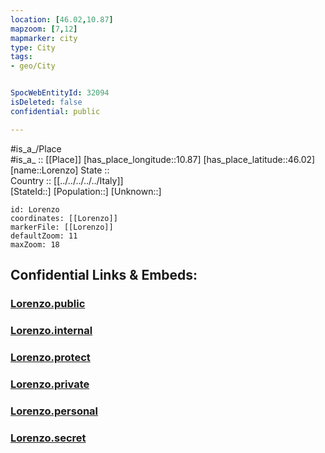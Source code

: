 ```yaml
---
location: [46.02,10.87] 
mapzoom: [7,12] 
mapmarker: city 
type: City
tags:
- geo/City


SpocWebEntityId: 32094
isDeleted: false
confidential: public

---
```

#is_a_/Place  
#is_a_ :: [[Place]] 
[has_place_longitude::10.87] 
[has_place_latitude::46.02] 
[name::Lorenzo] 
State ::  
Country :: [[../../../../../Italy]]  
[StateId::] 
[Population::] 
[Unknown::] 


```leaflet
id: Lorenzo
coordinates: [[Lorenzo]] 
markerFile: [[Lorenzo]] 
defaultZoom: 11 
maxZoom: 18
```


## Confidential Links & Embeds: 

### [Lorenzo.public](/_public/\Earth\Continent\Europe\Europe~South\Italy\regions~Italy\Trentino\Trento.Province\CityLorenzo.public.md) 

### [Lorenzo.internal](/_internal/\Earth\Continent\Europe\Europe~South\Italy\regions~Italy\Trentino\Trento.Province\CityLorenzo.internal.md) 

### [Lorenzo.protect](/_protect/\Earth\Continent\Europe\Europe~South\Italy\regions~Italy\Trentino\Trento.Province\CityLorenzo.protect.md) 

### [Lorenzo.private](/_private/\Earth\Continent\Europe\Europe~South\Italy\regions~Italy\Trentino\Trento.Province\CityLorenzo.private.md) 

### [Lorenzo.personal](/_personal/\Earth\Continent\Europe\Europe~South\Italy\regions~Italy\Trentino\Trento.Province\CityLorenzo.personal.md) 

### [Lorenzo.secret](/_secret/\Earth\Continent\Europe\Europe~South\Italy\regions~Italy\Trentino\Trento.Province\CityLorenzo.secret.md)

